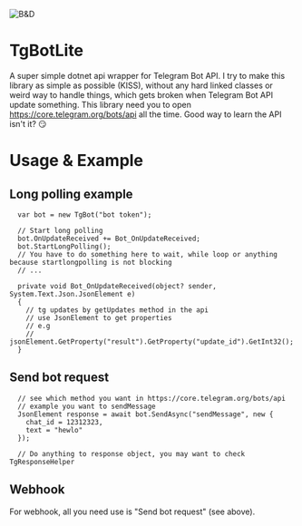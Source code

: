 ![B&D](https://github.com/ijat/TgBotLite/actions/workflows/dotnet-deploy.yml/badge.svg)

# TgBotLite
A super simple dotnet api wrapper for Telegram Bot API. 
I try to make this library as simple as possible (KISS), without any hard linked classes or weird way to handle things, which gets broken when Telegram Bot API update something.
This library need you to open https://core.telegram.org/bots/api all the time. Good way to learn the API isn't it? 😏

# Usage & Example

## Long polling example
```
  var bot = new TgBot("bot token");
  
  // Start long polling
  bot.OnUpdateReceived += Bot_OnUpdateReceived;
  bot.StartLongPolling();
  // You have to do something here to wait, while loop or anything because startlongpolling is not blocking
  // ...
  
  private void Bot_OnUpdateReceived(object? sender, System.Text.Json.JsonElement e)
  {
    // tg updates by getUpdates method in the api
    // use JsonElement to get properties
    // e.g
    // jsonElement.GetProperty("result").GetProperty("update_id").GetInt32();
  }
```

## Send bot request
```
  // see which method you want in https://core.telegram.org/bots/api
  // example you want to sendMessage
  JsonElement response = await bot.SendAsync("sendMessage", new {
    chat_id = 12312323,
    text = "hewlo"
  });
  
  // Do anything to response object, you may want to check TgResponseHelper
```

## Webhook
For webhook, all you need use is "Send bot request" (see above).
